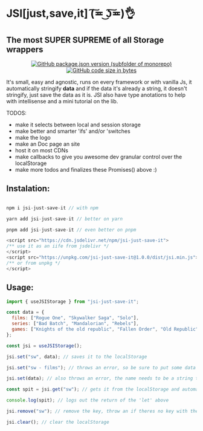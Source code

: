 # JSI[just,save,it] (͠≖ ͜ʖ͠≖)👌

## The most SUPER SUPREME of all Storage wrappers

<p align="center">
    <a href="https://github.com/realfakenerd/jsi" alt="LINK GitHub package.json version (subfolder of monorepo)"> <img alt="GitHub package.json version (subfolder of monorepo)" src="https://img.shields.io/github/package-json/v/realfakenerd/jsi?color=lightblue&style=flat-square"> </a>
    <a href="https://github.com/realfakenerd/jsi" alt="LINK GitHub package.json version (subfolder of monorepo)"><img alt="GitHub code size in bytes" src="https://img.shields.io/github/languages/code-size/realfakenerd/jsi?color=blue&style=flat-square">
    </a>
    
</p>

It's small, easy and agnostic, runs on every framework or with vanilla Js, it automatically stringify **data** and if the data it's already a string, it doesn't stringify, just save the data as it is. JSI also have type anotations to help with intellisense and a mini tutorial on the lib.

TODOS:

- make it selects between local and session storage
- make better and smarter 'ifs' and/or 'switches
- make the logo
- make an Doc page an site
- host it on most CDNs
- make callbacks to give you awesome dev granular control over the localStorage
- make more todos and finalizes these Promises() above :)

## Instalation:

```js

npm i jsi-just-save-it // with npm

yarn add jsi-just-save-it // better on yarn

pnpm add jsi-just-save-it // even better on pnpm

<script src="https://cdn.jsdelivr.net/npm/jsi-just-save-it">
/** use it as an iife from jsdelivr */
</script>
<script src="https://unpkg.com/jsi-just-save-it@1.0.0/dist/jsi.min.js">
/** or from unpkg */
</script>

```

## Usage:

```js
import { useJSIStorage } from "jsi-just-save-it";

const data = {
  films: ["Rogue One", "Skywalker Saga", "Solo"],
  series: ["Bad Batch", "Mandalorian", "Rebels"],
  games: ["Knights of the old republic", "Fallen Order", "Old Republic"],
};

const jsi = useJSIStorage();

jsi.set("sw", data); // saves it to the localStorage

jsi.set("sw - films"); // throws an error, so be sure to put some data

jsi.set(data); // also throws an error, the name needs to be a string type

const spit = jsi.get("sw"); // gets it from the localStorage and automatically parses it

console.log(spit); // logs out the return of the 'let' above

jsi.remove("sw"); // remove the key, throw an if theres no key with the given name

jsi.clear(); // clear the localStorage
```
